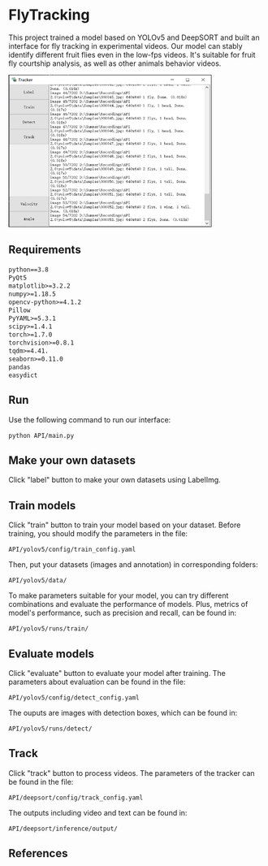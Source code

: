 # FlyTracking
This project trained a model based on YOLOv5 and DeepSORT and built an interface for fly tracking in experimental videos. Our model can stably identify different fruit flies even in the low-fps videos. It's suitable for fruit fly courtship analysis, as well as other animals behavior videos.

<div align="left">
  
<img src="https://github.com/TsinghuaWangZiXuan/FlyTracking/blob/master/API/Tracker.png" height="300" width="400" >
  
</div>

## Requirements
    python==3.8
    PyQt5
    matplotlib>=3.2.2
    numpy>=1.18.5
    opencv-python>=4.1.2
    Pillow
    PyYAML>=5.3.1
    scipy>=1.4.1
    torch>=1.7.0
    torchvision>=0.8.1
    tqdm>=4.41.
    seaborn>=0.11.0
    pandas
    easydict
    

## Run
Use the following command to run our interface:

    python API/main.py

## Make your own datasets
Click "label" button to make your own datasets using LabelImg.

## Train models
Click "train" button to train your model based on your dataset. Before training, you should modify the parameters in the file:

    API/yolov5/config/train_config.yaml
    
Then, put your datasets (images and annotation) in corresponding folders:

    API/yolov5/data/
    
To make parameters suitable for your model, you can try different combinations and evaluate the performance of models. Plus, metrics of model's performance, such as precision and recall, can be found in:

    API/yolov5/runs/train/


## Evaluate models
Click "evaluate" button to evaluate your model after training. The parameters about evaluation can be found in the file:

    API/yolov5/config/detect_config.yaml
    
The ouputs are images with detection boxes, which can be found in:
    
    API/yolov5/runs/detect/
    
## Track
Click "track" button to process videos. The parameters of the tracker can be found in the file:

    API/deepsort/config/track_config.yaml
    
The outputs including video and text can be found in:

    API/deepsort/inference/output/

## References
    
